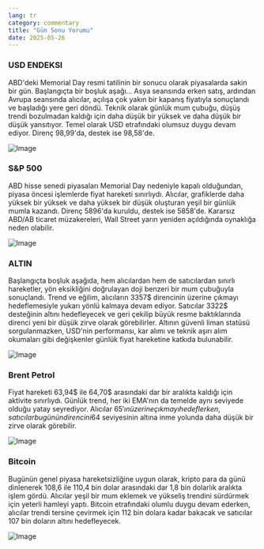 ```yaml
---
lang: tr
category: commentary
title: "Gün Sonu Yorumu"
date: 2025-05-26
---
```


### USD ENDEKSI

ABD'deki Memorial Day resmi tatilinin bir sonucu olarak piyasalarda sakin bir gün. Başlangıçta bir boşluk aşağı... Asya seansında erken satış, ardından Avrupa seansında alıcılar, açılışa çok yakın bir kapanış fiyatıyla sonuçlandı ve başladığı yere geri döndü. Teknik olarak günlük mum çubuğu, düşüş trendi bozulmadan kaldığı için daha düşük bir yüksek ve daha düşük bir düşük yansıtıyor. Temel olarak USD etrafındaki olumsuz duygu devam ediyor. Direnç 98,99'da, destek ise 98,58'de.

![Image](https://markleighedu.github.io/img/May-2025/26-May-2025/usdindex.jpg)

### S&P 500

ABD hisse senedi piyasaları Memorial Day nedeniyle kapalı olduğundan, piyasa öncesi işlemlerde fiyat hareketi sınırlıydı. Alıcılar, grafiklerde daha yüksek bir yüksek ve daha yüksek bir düşük oluşturan yeşil bir günlük mumla kazandı. Direnç 5896'da kuruldu, destek ise 5858'de. Kararsız ABD/AB ticaret müzakereleri, Wall Street yarın yeniden açıldığında oynaklığa neden olabilir.

![Image](https://markleighedu.github.io/img/May-2025/26-May-2025/sp500.jpg)

### ALTIN

Başlangıçta boşluk aşağıda, hem alıcılardan hem de satıcılardan sınırlı hareketler, yön eksikliğini doğrulayan doji benzeri bir mum çubuğuyla sonuçlandı. Trend ve eğilim, alıcıların 3357$ direncinin üzerine çıkmayı hedeflemesiyle yukarı yönlü kalmaya devam ediyor. Satıcılar 3322$ desteğinin altını hedefleyecek ve geri çekilip büyük resme baktıklarında direnci yeni bir düşük zirve olarak görebilirler. Altının güvenli liman statüsü sorgulanmazken, USD'nin performansı, kar alımı ve teknik aşırı alım okumaları gibi değişkenler günlük fiyat hareketine katkıda bulunabilir.

![Image](https://markleighedu.github.io/img/May-2025/26-May-2025/gold.jpg)

### Brent Petrol

Fiyat hareketi 63,94$ ile 64,70$ arasındaki dar bir aralıkta kaldığı için aktivite sınırlıydı. Günlük trend, her iki EMA'nın da temelde aynı seviyede olduğu yatay seyrediyor. Alıcılar 65$'ın üzerine çıkmayı hedeflerken, satıcılar bugünün direncini 64$ seviyesinin altına inme yolunda daha düşük bir zirve olarak görebilir.

![Image](https://markleighedu.github.io/img/May-2025/26-May-2025/brentoil.jpg)

### Bitcoin

Bugünün genel piyasa hareketsizliğine uygun olarak, kripto para da günü dinlenerek 108,6 ile 110,4 bin dolar arasındaki dar 1,8 bin dolarlık aralıkta işlem gördü. Alıcılar yeşil bir mum eklemek ve yükseliş trendini sürdürmek için yeterli hamleyi yaptı. Bitcoin etrafındaki olumlu duygu devam ederken, alıcılar trendi tersine çevirmek için 112 bin dolara kadar bakacak ve satıcılar 107 bin doların altını hedefleyecek.

![Image](https://markleighedu.github.io/img/May-2025/26-May-2025/bitcoin.jpg)

